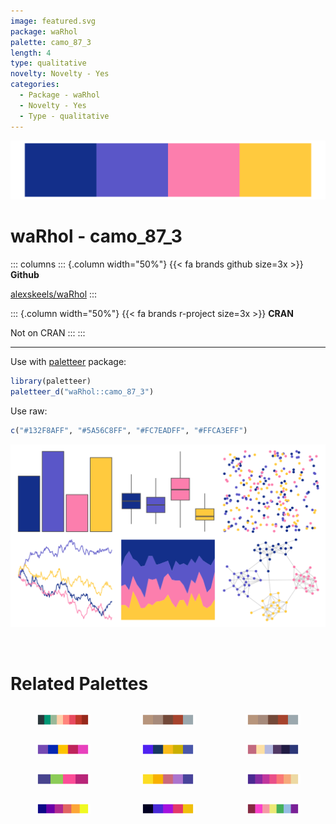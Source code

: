 ```yaml
---
image: featured.svg
package: waRhol
palette: camo_87_3
length: 4
type: qualitative
novelty: Novelty - Yes
categories:
  - Package - waRhol
  - Novelty - Yes
  - Type - qualitative
---
```


![](featured.svg)

# waRhol - camo_87_3 

::: columns
::: {.column width="50%"}
{{< fa brands github size=3x >}}
**Github**

[alexskeels/waRhol](https://github.com/alexskeels/waRhol)
:::

::: {.column width="50%"}
{{< fa brands r-project size=3x >}}
**CRAN**

Not on CRAN
:::
:::

<hr> 

Use with [paletteer](https://emilhvitfeldt.github.io/paletteer/) package:

```r
library(paletteer)
paletteer_d("waRhol::camo_87_3")
```

Use raw:

```r
c("#132F8AFF", "#5A56C8FF", "#FC7EADFF", "#FFCA3EFF")
``` 

![](examples.png) 

<br>

# Related Palettes

<div class="list" style="display: grid; grid-template-columns: auto auto auto;"> <figure class="figure">
<a href="../../awtools/a_palette/"> <img src="../../awtools/a_palette/featured.svg" style="width: 100%;" class="figure-img"></a>
</figure> <figure class="figure">
<a href="../../ButterflyColors/hamadryas_feronia/"> <img src="../../ButterflyColors/hamadryas_feronia/featured.svg" style="width: 100%;" class="figure-img"></a>
</figure> <figure class="figure">
<a href="../../ButterflyColors/hamadryas_feronia/"> <img src="../../ButterflyColors/hamadryas_feronia/featured.svg" style="width: 100%;" class="figure-img"></a>
</figure> <figure class="figure">
<a href="../../fishualize/Cirrhilabrus_tonozukai/"> <img src="../../fishualize/Cirrhilabrus_tonozukai/featured.svg" style="width: 100%;" class="figure-img"></a>
</figure> <figure class="figure">
<a href="../../fishualize/Stegastes_variabilis/"> <img src="../../fishualize/Stegastes_variabilis/featured.svg" style="width: 100%;" class="figure-img"></a>
</figure> <figure class="figure">
<a href="../../DresdenColor/briefcases/"> <img src="../../DresdenColor/briefcases/featured.svg" style="width: 100%;" class="figure-img"></a>
</figure> <figure class="figure">
<a href="../../rockthemes/deelite/"> <img src="../../rockthemes/deelite/featured.svg" style="width: 100%;" class="figure-img"></a>
</figure> <figure class="figure">
<a href="../../fishualize/Bodianus_rufus/"> <img src="../../fishualize/Bodianus_rufus/featured.svg" style="width: 100%;" class="figure-img"></a>
</figure> <figure class="figure">
<a href="../../rcartocolor/ag_Sunset/"> <img src="../../rcartocolor/ag_Sunset/featured.svg" style="width: 100%;" class="figure-img"></a>
</figure> <figure class="figure">
<a href="../../ggprism/plasma/"> <img src="../../ggprism/plasma/featured.svg" style="width: 100%;" class="figure-img"></a>
</figure> <figure class="figure">
<a href="../../fishualize/Gramma_loreto/"> <img src="../../fishualize/Gramma_loreto/featured.svg" style="width: 100%;" class="figure-img"></a>
</figure> <figure class="figure">
<a href="../../vapoRwave/hyperBubble/"> <img src="../../vapoRwave/hyperBubble/featured.svg" style="width: 100%;" class="figure-img"></a>
</figure> 
</div>
